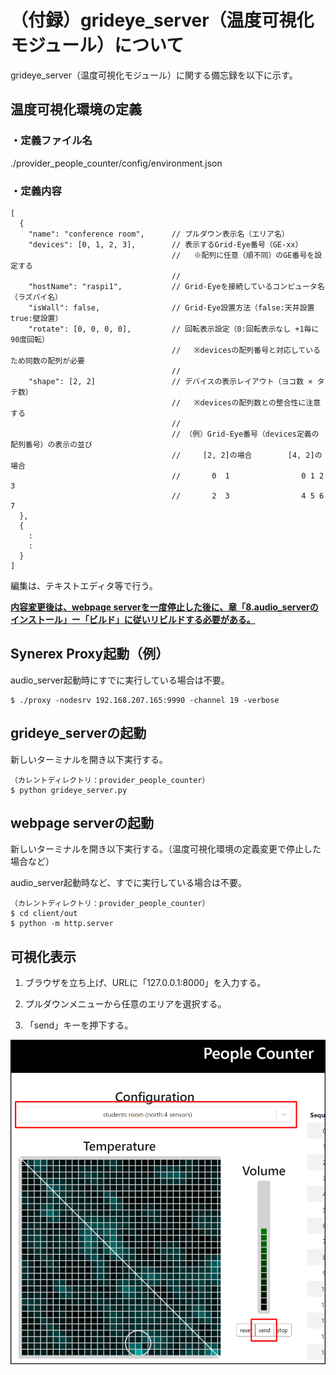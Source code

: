 # （付録）grideye_server（温度可視化モジュール）について

grideye_server（温度可視化モジュール）に関する備忘録を以下に示す。

## 温度可視化環境の定義

### ・定義ファイル名

./provider_people_counter/config/environment.json



### ・定義内容

```
[
  {
    "name": "conference room",      // プルダウン表示名（エリア名）
    "devices": [0, 1, 2, 3],        // 表示するGrid-Eye番号（GE-xx）
                                    //   ※配列に任意（順不同）のGE番号を設定する
                                    //
    "hostName": "raspi1",           // Grid-Eyeを接続しているコンピュータ名（ラズパイ名）
    "isWall": false,                // Grid-Eye設置方法（false:天井設置  true:壁設置）
    "rotate": [0, 0, 0, 0],         // 回転表示設定（0:回転表示なし +1毎に90度回転）
                                    //   ※devicesの配列番号と対応しているため同数の配列が必要
                                    //
    "shape": [2, 2]                 // デバイスの表示レイアウト（ヨコ数 × タテ数）
                                    //   ※devicesの配列数との整合性に注意する
                                    //
                                    // （例）Grid-Eye番号（devices定義の配列番号）の表示の並び
                                    //     [2, 2]の場合        [4, 2]の場合
                                    //       0  1                0 1 2 3
                                    //       2  3                4 5 6 7
  },
  {
    :
    :
  }
]
```

編集は、テキストエディタ等で行う。

<u>**内容変更後は、webpage serverを一度停止した後に、章「8.audio_serverのインストール」ー「ビルド」に従いリビルドする必要がある。**</u>



## Synerex Proxy起動（例）

audio_server起動時にすでに実行している場合は不要。

```
$ ./proxy -nodesrv 192.168.207.165:9990 -channel 19 -verbose
```



## grideye_serverの起動

新しいターミナルを開き以下実行する。

```
（カレントディレクトリ：provider_people_counter）
$ python grideye_server.py
```



## webpage serverの起動

新しいターミナルを開き以下実行する。（温度可視化環境の定義変更で停止した場合など）

audio_server起動時など、すでに実行している場合は不要。

```
（カレントディレクトリ：provider_people_counter）
$ cd client/out
$ python -m http.server
```



## 可視化表示

1. ブラウザを立ち上げ、URLに「127.0.0.1:8000」を入力する。

2. プルダウンメニューから任意のエリアを選択する。
3. 「send」キーを押下する。

![img](../img/9900/browse.png)



